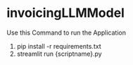 # invoicingLLMModel
Use this Command to run the Application

1. pip install -r requirements.txt
2. streamlit run {scriptname}.py
